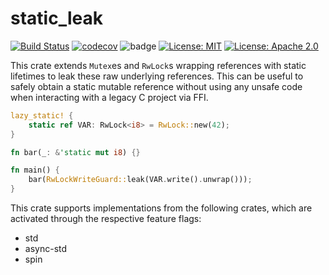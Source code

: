 # static_leak

[![Build Status](https://github.com/itemis/static_leak/workflows/Build/badge.svg?branch=main)](https://github.com/itemis/static_leak/actions?query=workflow%3ABuild)
[![codecov](https://codecov.io/gh/itemis/static_leak/branch/main/graph/badge.svg)](https://codecov.io/gh/itemis/static_leak)
![badge](https://img.shields.io/endpoint?url=https%3A%2F%2Fgist.githubusercontent.com%2Fbewee-i%2Ffc6c162ae46b28c4e17f3f358b5ceff2%2Fraw%2Fdoc-coverage.json)
[![License: MIT](https://img.shields.io/badge/License-MIT-yellow.svg)](https://opensource.org/licenses/MIT)
[![License: Apache 2.0](https://img.shields.io/badge/License-Apache%202.0-blue.svg)](https://opensource.org/licenses/Apache-2.0)


This crate extends `Mutex`es and `RwLock`s wrapping references with static lifetimes to leak these raw underlying references.
This can be useful to safely obtain a static mutable reference without using any unsafe code when interacting with a legacy C project via FFI.

```rust
lazy_static! {
    static ref VAR: RwLock<i8> = RwLock::new(42);
}

fn bar(_: &'static mut i8) {}

fn main() {
    bar(RwLockWriteGuard::leak(VAR.write().unwrap()));
}
```

This crate supports implementations from the following crates, which are activated through the respective feature flags:
* std
* async-std
* spin

